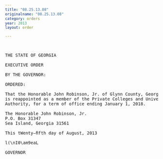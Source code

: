 ```yaml
---
title: "08.25.13.08"
originalname: "08.25.13.08"
category: orders
year: 2013
layout: order

---
```

<pre>
 

THE STATE OF GEORGIA

EXECUTIVE ORDER

BY THE GOVERNOR:

ORDERED:

That the Honorable John Robinson, Jr. of Glynn County, Georgia,
is reappointed as a member of the Private Colleges and Universities
Authority, for a term of office ending January 1, 2018.

The Honorable John Robinson, Jr.
P.O. Box 31347
Sea Island, Georgia 31561

This tWenty—ﬁfth day of August, 2013

l(\nI0\am9eaL

GOVERNOR

</pre>
